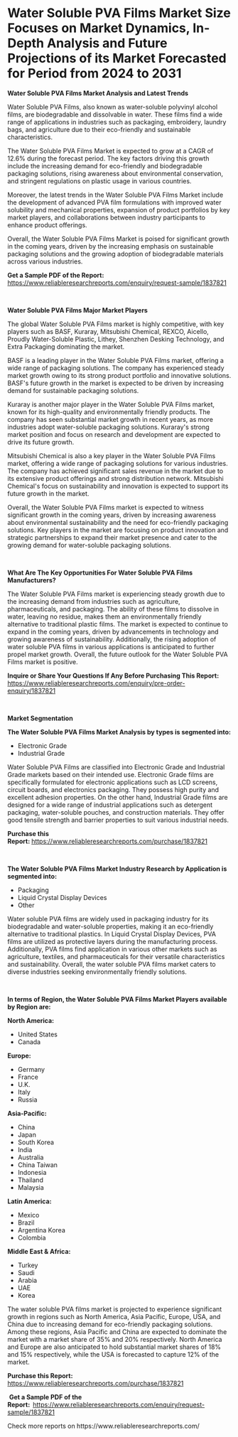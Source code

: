 <p><h1>Water Soluble PVA Films Market Size Focuses on Market Dynamics, In-Depth Analysis and Future Projections of its Market Forecasted for Period from 2024 to 2031</h1></p><p><strong>Water Soluble PVA Films Market Analysis and Latest Trends</strong></p>
<p><p>Water Soluble PVA Films, also known as water-soluble polyvinyl alcohol films, are biodegradable and dissolvable in water. These films find a wide range of applications in industries such as packaging, embroidery, laundry bags, and agriculture due to their eco-friendly and sustainable characteristics.</p><p>The Water Soluble PVA Films Market is expected to grow at a CAGR of 12.6% during the forecast period. The key factors driving this growth include the increasing demand for eco-friendly and biodegradable packaging solutions, rising awareness about environmental conservation, and stringent regulations on plastic usage in various countries.</p><p>Moreover, the latest trends in the Water Soluble PVA Films Market include the development of advanced PVA film formulations with improved water solubility and mechanical properties, expansion of product portfolios by key market players, and collaborations between industry participants to enhance product offerings.</p><p>Overall, the Water Soluble PVA Films Market is poised for significant growth in the coming years, driven by the increasing emphasis on sustainable packaging solutions and the growing adoption of biodegradable materials across various industries.</p></p>
<p><strong>Get a Sample PDF of the Report:&nbsp;</strong> <a href="https://www.reliableresearchreports.com/enquiry/request-sample/1837821">https://www.reliableresearchreports.com/enquiry/request-sample/1837821</a></p>
<p>&nbsp;</p>
<p><strong>Water Soluble PVA Films Major Market Players</strong></p>
<p><p>The global Water Soluble PVA Films market is highly competitive, with key players such as BASF, Kuraray, Mitsubishi Chemical, REXCO, Aicello, Proudly Water-Soluble Plastic, Lithey, Shenzhen Desking Technology, and Extra Packaging dominating the market.</p><p>BASF is a leading player in the Water Soluble PVA Films market, offering a wide range of packaging solutions. The company has experienced steady market growth owing to its strong product portfolio and innovative solutions. BASF's future growth in the market is expected to be driven by increasing demand for sustainable packaging solutions.</p><p>Kuraray is another major player in the Water Soluble PVA Films market, known for its high-quality and environmentally friendly products. The company has seen substantial market growth in recent years, as more industries adopt water-soluble packaging solutions. Kuraray's strong market position and focus on research and development are expected to drive its future growth.</p><p>Mitsubishi Chemical is also a key player in the Water Soluble PVA Films market, offering a wide range of packaging solutions for various industries. The company has achieved significant sales revenue in the market due to its extensive product offerings and strong distribution network. Mitsubishi Chemical's focus on sustainability and innovation is expected to support its future growth in the market.</p><p>Overall, the Water Soluble PVA Films market is expected to witness significant growth in the coming years, driven by increasing awareness about environmental sustainability and the need for eco-friendly packaging solutions. Key players in the market are focusing on product innovation and strategic partnerships to expand their market presence and cater to the growing demand for water-soluble packaging solutions.</p></p>
<p>&nbsp;</p>
<p><strong>What Are The Key Opportunities For Water Soluble PVA Films Manufacturers?</strong></p>
<p><p>The Water Soluble PVA Films market is experiencing steady growth due to the increasing demand from industries such as agriculture, pharmaceuticals, and packaging. The ability of these films to dissolve in water, leaving no residue, makes them an environmentally friendly alternative to traditional plastic films. The market is expected to continue to expand in the coming years, driven by advancements in technology and growing awareness of sustainability. Additionally, the rising adoption of water soluble PVA films in various applications is anticipated to further propel market growth. Overall, the future outlook for the Water Soluble PVA Films market is positive.</p></p>
<p><strong>Inquire or Share Your Questions If Any Before Purchasing This Report:</strong> <a href="https://www.reliableresearchreports.com/enquiry/pre-order-enquiry/1837821">https://www.reliableresearchreports.com/enquiry/pre-order-enquiry/1837821</a></p>
<p>&nbsp;</p>
<p><strong>Market Segmentation</strong></p>
<p><strong>The Water Soluble PVA Films Market Analysis by types is segmented into:</strong></p>
<p><ul><li>Electronic Grade</li><li>Industrial Grade</li></ul></p>
<p><p>Water Soluble PVA Films are classified into Electronic Grade and Industrial Grade markets based on their intended use. Electronic Grade films are specifically formulated for electronic applications such as LCD screens, circuit boards, and electronics packaging. They possess high purity and excellent adhesion properties. On the other hand, Industrial Grade films are designed for a wide range of industrial applications such as detergent packaging, water-soluble pouches, and construction materials. They offer good tensile strength and barrier properties to suit various industrial needs.</p></p>
<p><strong>Purchase this Report:&nbsp;</strong><a href="https://www.reliableresearchreports.com/purchase/1837821">https://www.reliableresearchreports.com/purchase/1837821</a></p>
<p>&nbsp;</p>
<p><strong>The Water Soluble PVA Films Market Industry Research by Application is segmented into:</strong></p>
<p><ul><li>Packaging</li><li>Liquid Crystal Display Devices</li><li>Other</li></ul></p>
<p><p>Water soluble PVA films are widely used in packaging industry for its biodegradable and water-soluble properties, making it an eco-friendly alternative to traditional plastics. In Liquid Crystal Display Devices, PVA films are utilized as protective layers during the manufacturing process. Additionally, PVA films find application in various other markets such as agriculture, textiles, and pharmaceuticals for their versatile characteristics and sustainability. Overall, the water soluble PVA films market caters to diverse industries seeking environmentally friendly solutions.</p></p>
<p>&nbsp;</p>
<p><strong>In terms of Region, the Water Soluble PVA Films Market Players available by Region are:</strong></p>
<p>
    <p> <strong> North America: </strong>
        <ul>
            <li>United States</li>
            <li>Canada</li>
        </ul>
        </p> 
    <p> <strong> Europe: </strong>
        <ul>
            <li>Germany</li>
            <li>France</li>
            <li>U.K.</li>
            <li>Italy</li>
            <li>Russia</li>
        </ul>
        </p> 
    <p> <strong> Asia-Pacific: </strong>
        <ul>
            <li>China</li>
            <li>Japan</li>
            <li>South Korea</li>
            <li>India</li>
            <li>Australia</li>
            <li>China Taiwan</li>
            <li>Indonesia</li>
            <li>Thailand</li>
            <li>Malaysia</li>
        </ul>
        </p> 
    <p> <strong> Latin America: </strong>
        <ul>
            <li>Mexico</li>
            <li>Brazil</li>
            <li>Argentina Korea</li>
            <li>Colombia</li>
        </ul>
        </p> 
    <p> <strong> Middle East & Africa: </strong>
        <ul>
            <li>Turkey</li>
            <li>Saudi</li>
            <li>Arabia</li>
            <li>UAE</li>
            <li>Korea</li>
        </ul>
    </p>
    </p>
<p><p>The water soluble PVA films market is projected to experience significant growth in regions such as North America, Asia Pacific, Europe, USA, and China due to increasing demand for eco-friendly packaging solutions. Among these regions, Asia Pacific and China are expected to dominate the market with a market share of 35% and 20% respectively. North America and Europe are also anticipated to hold substantial market shares of 18% and 15% respectively, while the USA is forecasted to capture 12% of the market.</p></p>
<p><strong>Purchase this Report: </strong><a href="https://www.reliableresearchreports.com/purchase/1837821">https://www.reliableresearchreports.com/purchase/1837821</a></p>
<p>&nbsp;<strong>Get a Sample PDF of the Report:&nbsp;&nbsp;</strong><a href="https://www.reliableresearchreports.com/enquiry/request-sample/1837821">https://www.reliableresearchreports.com/enquiry/request-sample/1837821</a></p>
<p><strong></strong></p>
<p>Check more reports on https://www.reliableresearchreports.com/</p>